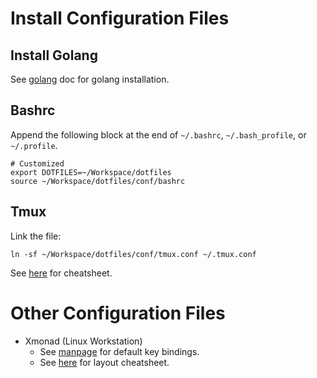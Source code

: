 # Install Configuration Files

## Install Golang

See [golang](doc/golang.md) doc for golang installation.

## Bashrc

Append the following block at the end of `~/.bashrc`, `~/.bash_profile`, or
`~/.profile`.

    # Customized
    export DOTFILES=~/Workspace/dotfiles
    source ~/Workspace/dotfiles/conf/bashrc

## Tmux

Link the file:

    ln -sf ~/Workspace/dotfiles/conf/tmux.conf ~/.tmux.conf

See [here](doc/tmux_cheatsheet.md) for cheatsheet.

# Other Configuration Files

- Xmonad (Linux Workstation)
  - See [manpage](https://xmonad.org/manpage.html) for default key bindings.
  - See [here](doc/xmonad_cheatsheet.md) for layout cheatsheet.

